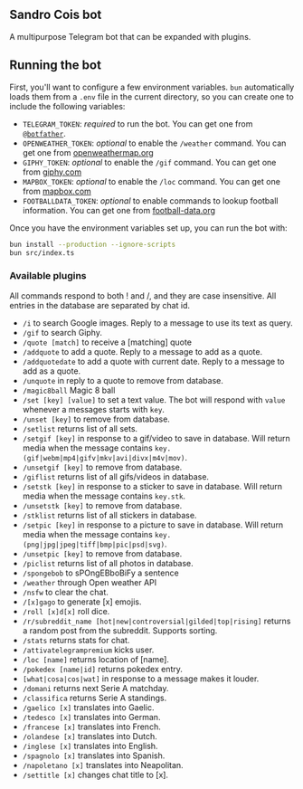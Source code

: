 ## Sandro Cois bot

A multipurpose Telegram bot that can be expanded with plugins.

## Running the bot

First, you'll want to configure a few environment variables. `bun` automatically
loads them from a `.env` file in the current directory, so you can create one to
include the following variables:

- `TELEGRAM_TOKEN`: _required_ to run the bot. You can get one from
  [`@botfather`](https://t.me/botfather).
- `OPENWEATHER_TOKEN`: _optional_ to enable the `/weather` command. You can get
  one from [openweathermap.org](https://openweathermap.org/api)
- `GIPHY_TOKEN`: _optional_ to enable the `/gif` command. You can get one from
  [giphy.com](https://developers.giphy.com)
- `MAPBOX_TOKEN`: _optional_ to enable the `/loc` command. You can get one from
  [mapbox.com](https://www.mapbox.com/developers/)
- `FOOTBALLDATA_TOKEN`: _optional_ to enable commands to lookup football
  information. You can get one from
  [football-data.org](https://docs.football-data.org/general/v4/index.html)

Once you have the environment variables set up, you can run the bot with:

```sh
bun install --production --ignore-scripts
bun src/index.ts
```

### Available plugins

All commands respond to both ! and /, and they are case insensitive. All entries
in the database are separated by chat id.

- `/i` to search Google images. Reply to a message to use its text as query.
- `/gif` to search Giphy.
- `/quote [match]` to receive a [matching] quote
- `/addquote` to add a quote. Reply to a message to add as a quote.
- `/addquotedate` to add a quote with current date. Reply to a message to add as
  a quote.
- `/unquote` in reply to a quote to remove from database.
- `/magic8ball` Magic 8 ball
- `/set [key] [value]` to set a text value. The bot will respond with `value`
  whenever a messages starts with `key`.
- `/unset [key]` to remove from database.
- `/setlist` returns list of all sets.
- `/setgif [key]` in response to a gif/video to save in database. Will return
  media when the message contains
  `key.(gif|webm|mp4|gifv|mkv|avi|divx|m4v|mov)`.
- `/unsetgif [key]` to remove from database.
- `/giflist` returns list of all gifs/videos in database.
- `/setstk [key]` in response to a sticker to save in database. Will return
  media when the message contains `key.stk`.
- `/unsetstk [key]` to remove from database.
- `/stklist` returns list of all stickers in database.
- `/setpic [key]` in response to a picture to save in database. Will return
  media when the message contains `key.(png|jpg|jpeg|tiff|bmp|pic|psd|svg)`.
- `/unsetpic [key]` to remove from database.
- `/piclist` returns list of all photos in database.
- `/spongebob` to sPOngEBboBiFy a sentence
- `/weather` through Open weather API
- `/nsfw` to clear the chat.
- `/[x]gago` to generate [x] emojis.
- `/roll [x]d[x]` roll dice.
- `/r/subreddit_name [hot|new|controversial|gilded|top|rising]` returns a random
  post from the subreddit. Supports sorting.
- `/stats` returns stats for chat.
- `/attivatelegrampremium` kicks user.
- `/loc [name]` returns location of [name].
- `/pokedex [name|id]` returns pokedex entry.
- `[what|cosa|cos|wat]` in response to a message makes it louder.
- `/domani` returns next Serie A matchday.
- `/classifica` returns Serie A standings.
- `/gaelico [x]` translates into Gaelic.
- `/tedesco [x]` translates into German.
- `/francese [x]` translates into French.
- `/olandese [x]` translates into Dutch.
- `/inglese [x]` translates into English.
- `/spagnolo [x]` translates into Spanish.
- `/napoletano [x]` translates into Neapolitan.
- `/settitle [x]` changes chat title to [x].
